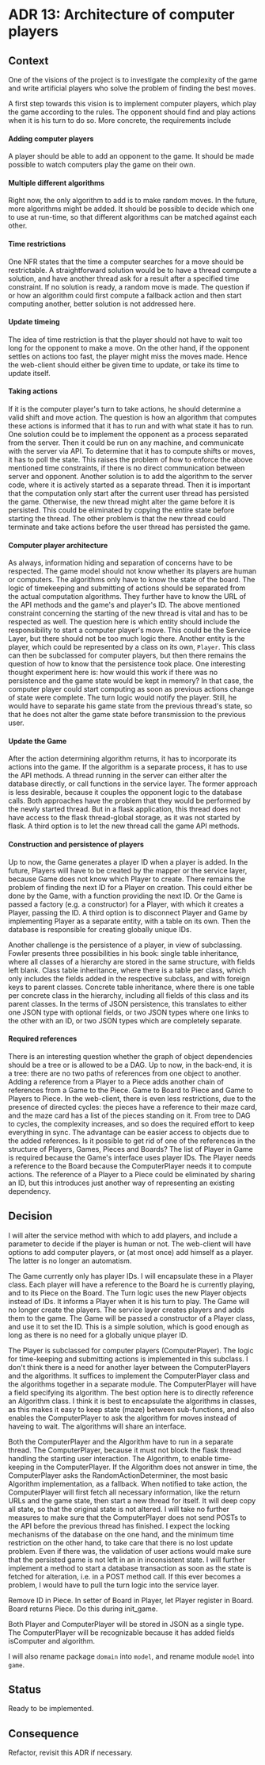 # ADR 13: Architecture of computer players

## Context
One of the visions of the project is to investigate the complexity of the game and write artificial players who solve the problem of finding the best moves.

A first step towards this vision is to implement computer players, which play the game according to the rules. The opponent should find and play actions when it is his turn to do so.
More concrete, the requirements include
#### Adding computer players
A player should be able to add an opponent to the game. It should be made possible to watch computers play the game on their own. 

#### Multiple different algorithms
Right now, the only algorithm to add is to make random moves. In the future, more algorithms might be added. It should be possible to decide which one to use at run-time, so that different algorithms can be matched against each other.

#### Time restrictions
One NFR states that the time a computer searches for a move should be restrictable. A straightforward solution would be to have a thread compute a solution, and have another thread ask for a result after a specified time constraint. If no solution is ready, a random move is made.
The question if or how an algorithm could first compute a fallback action and then start computing another, better solution is not addressed here.

#### Update timeing
The idea of time restriction is that the player should not have to wait too long for the opponent to make a move. On the other hand, if the opponent settles on actions too fast, the player might miss the moves made. Hence the web-client should either be given time to update, or take its time to update itself.

#### Taking actions
If it is the computer player's turn to take actions, he should determine a valid shift and move action. The question is how an algorithm that computes these actions is informed that it has to run and with what state it has to run. 
One solution could be to implement the opponent as a process separated from the server. Then it could be run on any machine, and communicate with the server via API. To determine that it has to compute shifts or moves, it has to poll the state. This raises the problem of how to enforce the above mentioned time constraints, if there is no direct communication between server and opponent.
Another solution is to add the algorithm to the server code, where it is actively started as a separate thread. 
Then it is important that the computation only start after the current user thread has persisted the game. Otherwise, the new thread might alter the game before it is persisted. This could be eliminated by copying the entire state before starting the thread. The other problem is that the new thread could terminate and take actions before the user thread has persisted the game.

#### Computer player architecture
As always, information hiding and separation of concerns have to be respected. The game model should not know whether its players are human or computers. The algorithms only have to know the state of the board. The logic of timekeeping and submitting of actions should be separated from the actual computation algorithms. They further have to know the URL of the API methods and the game's and player's ID. The above mentioned constraint concerning the starting of the new thread is vital and has to be respected as well.
The question here is which entity should include the responsibility to start a computer player's move. This could be the Service Layer, but there should not be too much logic there. Another entity is the player, which could be represented by a class on its own, `Player`. This class can then be subclassed for computer players, but then there remains the question of how to know that the persistence took place.
One interesting thought experiment here is: how would this work if there was no persistence and the game state would be kept in memory? In that case, the computer player could start computing as soon as previous actions change of state were complete. The turn logic would notify the player. Still, he would have to separate his game state from the previous thread's state, so that he does not alter the game state before transmission to the previous user.



#### Update the Game
After the action determining algorithm returns, it has to incorporate its actions into the game. If the algorithm is a separate process, it has to use the API methods. A thread running in the server can either alter the database directly, or call functions in the service layer. The former approach is less desirable, because it couples the opponent logic to the database calls. Both approaches have the problem that they would be performed by the newly started thread. But in a flask application, this thread does not have access to the flask thread-global storage, as it was not started by flask.
A third option is to let the new thread call the game API methods.

#### Construction and persistence of players
Up to now, the Game generates a player ID when a player is added. In the future, Players will have to be created by the mapper or the service layer, because Game does not know which Player to create. There remains the problem of finding the next ID for a Player on creation. This could either be done by the Game, with a function providing the next ID. Or the Game is passed a factory (e.g. a constructor) for a Player, with which it creates a Player, passing the ID. A third option is to disconnect Player and Game by implementing Player as a separate entity, with a table on its own. Then the database is responsible for creating globally unique IDs.

Another challenge is the persistence of a player, in view of subclassing. Fowler presents three possibilities in his book: single table inheritance, where all classes of a hierarchy are stored in the same structure, with fields left blank. Class table inheritance, where there is a table per class, which only includes the fields added in the respective subclass, and with foreign keys to parent classes. Concrete table inheritance, where there is one table per concrete class in the hierarchy, including all fields of this class and its parent classes. In the terms of JSON persistence, this translates to either one JSON type with optional fields, or two JSON types where one links to the other with an ID, or two JSON types which are completely separate.

#### Required references
There is an interesting question whether the graph of object dependencies should be a tree or is allowed to be a DAG. Up to now, in the back-end, it is a tree: there are no two paths of references from one object to another. Adding a reference from a Player to a Piece adds another chain of references from a Game to the Piece. Game to Board to Piece and Game to Players to Piece. In the web-client, there is even less restrictions, due to the presence of directed cycles: the pieces have a reference to their maze card, and the maze card has a list of the pieces standing on it. From tree to DAG to cycles, the complexity increases, and so does the required effort to keep everything in sync. The advantage can be easier access to objects due to the added references.
Is it possible to get rid of one of the references in the structure of Players, Games, Pieces and Boards? The list of Player in Game is required because the Game's interface uses player IDs. The Player needs a reference to the Board because the ComputerPlayer needs it to compute actions. The reference of a Player to a Piece could be eliminated by sharing an ID, but this introduces just another way of representing an existing dependency.

## Decision
I will alter the service method with which to add players, and include a parameter to decide if the player is human or not. The web-client will have options to add computer players, or (at most once) add himself as a player. The latter is no longer an automatism.

The Game currently only has player IDs. I will encapsulate these in a Player class. Each player will have a reference to the Board he is currently playing, and to its Piece on the Board. The Turn logic uses the new Player objects instead of IDs. It informs a Player when it is his turn to play. The Game will no longer create the players. The service layer creates players and adds them to the game. The Game will be passed a constructor of a Player class, and use it to set the ID. This is a simple solution, which is good enough as long as there is no need for a globally unique player ID.

The Player is subclassed for computer players (ComputerPlayer). The logic for time-keeping and submitting actions is implemented in this subclass. I don't think there is a need for another layer between the ComputerPlayers and the algorithms. It suffices to implement the ComputerPlayer class and the algorithms together in a separate module. The ComputerPlayer will have a field specifying its algorithm. The best option here is to directly reference an Algorithm class. I think it is best to encapsulate the algorithms in classes, as this makes it easy to keep state (maze) between sub-functions, and also enables the ComputerPlayer to ask the algorithm for moves instead of haveing to wait. The algorithms will share an interface.

Both the ComputerPlayer and the Algorithm have to run in a separate thread. The ComputerPlayer, because it must not block the flask thread handling the starting user interaction. The Algorithm, to enable time-keeping in the ComputerPlayer. If the Algorithm does not answer in time, the ComputerPlayer asks the RandomActionDeterminer, the most basic Algorithm implementation, as a fallback. When notified to take action, the ComputerPlayer will first fetch all necessary information, like the return URLs and the game state, then start a new thread for itself. It will deep copy all state, so that the original state is not altered. I will take no further measures to make sure that the ComputerPlayer does not send POSTs to the API before the previous thread has finished. I expect the locking mechanisms of the database on the one hand, and the minimum time restriction on the other hand, to take care that there is no lost update problem. Even if there was, the validation of user actions would make sure that the persisted game is not left in an in inconsistent state.
I will further implement a method to start a database transaction as soon as the state is fetched for alteration, i.e. in a POST method call.
If this ever becomes a problem, I would have to pull the turn logic into the service layer.

Remove ID in Piece. In setter of Board in Player, let Player register in Board. Board returns Piece. Do this during init_game. 

Both Player and ComputerPlayer will be stored in JSON as a single type. The ComputerPlayer will be recognizable because it has added fields isComputer and algorithm.

I will also rename package `domain` into `model`, and rename module `model` into `game`.


## Status
Ready to be implemented.

## Consequence
Refactor, revisit this ADR if necessary.





